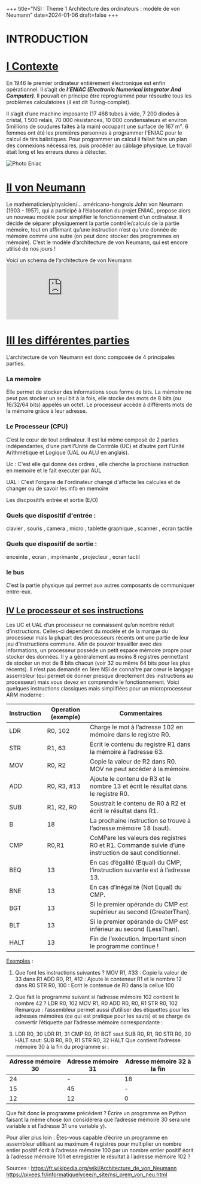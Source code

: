 +++
title="NSI : Theme 1 Architecture des ordinateurs : modèle de von Neumann"
date=2024-01-06
draft=false
+++

<h1>INTRODUCTION</h1>

# <u>I Contexte</u><br>
En 1946 le premier ordinateur entièrement électronique est enfin opérationnel. Il s’agit de ***l’ENIAC
(Electronic Numerical Integrator And Computer)***. Il pouvait en principe être reprogrammé pour
résoudre tous les problèmes calculatoires (il est dit Turing-complet).

Il s’agit d’une machine imposante (17 468 tubes à vide, 7 200 diodes à cristal, 1 500 relais, 70 000 résistances, 10 000 condensateurs et environ 5millions de soudures faites à la main) occupant une surface de 167 m².
6 femmes ont été les premières personnes à programmer l’ENIAC pour le calcul de tirs balistiques.
Pour programmer un calcul il fallait faire un plan des connexions nécessaires, puis procéder au câblage physique. Le travail était long et les erreurs dures à détecter.

![Photo Eniac](https://external-content.duckduckgo.com/iu/?u=http%3A%2F%2Fpbs.twimg.com%2Fmedia%2FDV6fBIEVwAMw7Md.jpg&f=1&nofb=1&ipt=3007cdc3cd390aa514ed693198468d14ca2303346465008af72aa526e6ef535b&ipo=images)

# <u>II von Neumann</u><br>
Le mathématicien/physicien/… américano-hongrois John von Neumann (1903 - 1957), qui a participé à l’élaboration du projet ENIAC, propose alors un nouveau modèle pour simplifier le
fonctionnement d’un ordinateur. Il décide de séparer physiquement la partie contrôle/calculs de la
partie mémoire, tout en affirmant qu’une instruction n’est qu’une donnée de mémoire comme une
autre (on peut donc stocker des programmes en mémoire).
C’est le modèle d’architecture de von Neumann, qui est encore utilisé de nos jours !

Voici un schéma de l’architecture de von Neumann
![ schéma de l’architecture de von Neumann](https://commons.wikimedia.org/w/index.php?search=architecture+de+von+Neumann&title=Special%3AMediaSearch&go=Go&type=image)


# <u>III les différentes parties</u><br>

L’architecture de von Neumann est donc composée de 4 principales parties.

### La memoire 

Elle permet de stocker des informations sous forme de bits. La mémoire ne peut pas
stocker un seul bit à la fois, elle stocke des mots de 8 bits (ou 16/32/64 bits) appelés un
octet. Le processeur accède à différents mots de la mémoire grâce à leur adresse.

### Le Processeur (CPU)

C’est le cœur de tout ordinateur. Il est lui même composé de 2 parties indépendantes,
d’une part l’Unité de Contrôle (UC) et d’autre part l’Unité Arithmétique et Logique
(UAL ou ALU en anglais).

Uc : C'est elle qui donne des ordres , elle cherche la prochiane instruction en memoire et le fait executer par AUL

UAL : C'est l'organe de l'ordinateur changé d'affecte les calcules et de changer ou de savoir les info en memoire 

Les discpositifs entrée et sortie  (E/O)

### Quels que dispositif d'entrée : <br>
clavier , souris , camera , micro , tablette graphique , scanner , ecran tactile
### Quels que dispositif de sortie : <br>
enceinte , ecran , imprimante , projecteur , ecran tactil

### le bus 
C’est la partie physique qui permet aux autres composants de communiquer entre-eux.

## <u>IV Le processeur et ses instructions</u><br>

Les UC et UAL d’un processeur ne connaissent qu’un nombre réduit d’instructions. Celles-ci
dépendent du modèle et de la marque du processeur mais la plupart des processeurs récents ont une
partie de leur jeu d’instructions commune.
Afin de pouvoir travailler avec des informations, un processeur possède un petit espace mémoire
propre pour stocker des données. Il y a généralement au moins 8 registres permettant de stocker un mot
de 8 bits chacun (voir 32 ou même 64 bits pour les plus récents).
Il n’est pas demandé en 1ère NSI de connaître par cœur le langage assembleur (qui permet de donner
presque directement des instructions au processeur) mais vous devez en comprendre le
fonctionnement.
Voici quelques instructions classiques mais simplifiées pour un microprocesseur ARM moderne :

<title>Instructions ARM</title>
</head>
<body>
    <table>
        <thead>
            <tr>
                <th>Instruction   </th>
                <th>Operation (exemple)</th>
                <th>Commentaires</th>
            </tr>
        </thead>
        <tbody>
            <tr>
                <td>LDR</td>
                <td>R0, 102</td>
                <td>Charge le mot à l’adresse 102 en mémoire dans le registre R0.</td>
            </tr>
            <tr>
                <td>STR</td>
                <td>R1, 63</td>
                <td>Écrit le contenu du registre R1 dans la mémoire à l’adresse 63.</td>
            </tr>
            <tr>
                <td>MOV</td>
                <td>R0, R2</td>
                <td>Copie la valeur de R2 dans R0. MOV ne peut accéder à la mémoire.</td>
            </tr>
            <tr>
                <td>ADD</td>
                <td>R0, R3, #13</td>
                <td>Ajoute le contenu de R3 et le nombre 13 et écrit le résultat dans le registre R0.</td>
            </tr>
            <tr>
                <td>SUB</td>
                <td>R1, R2, R0</td>
                <td>Soustrait le contenu de R0 à R2 et écrit le résultat dans R1.</td>
            </tr>
            <tr>
                <td>B</td>
                <td>18</td>
                <td>La prochaine instruction se trouve à l’adresse mémoire 18 (saut).</td>
            </tr>
            <tr>
                <td>CMP</td>
                <td>R0,R1</td>
                <td>CoMPare les valeurs des registres R0 et R1. Commande suivie d’une instruction de saut conditionnel.</td>
            </tr>
            <tr>
                <td>BEQ</td>
                <td>13</td>
                <td>En cas d’égalité (Equal) du CMP, l’instruction suivante est à l’adresse 13.</td>
            </tr>
            <tr>
                <td>BNE</td>
                <td>13</td>
                <td>En cas d’inégalité (Not Equal) du CMP.</td>
            </tr>
            <tr>
                <td>BGT</td>
                <td>13</td>
                <td>Si le premier opérande du CMP est supérieur au second (GreaterThan).</td>
            </tr>
            <tr>
                <td>BLT</td>
                <td>13</td>
                <td>Si le premier opérande du CMP est inférieur au second (LessThan).</td>
            </tr>
            <tr>
                <td>HALT</td>
                <td>13</td>
                <td>Fin de l’exécution. Important sinon le programme continue !</td>
            </tr>
        </tbody>
    </table>


<u>Exemples</u> : 

1) Que font les instructions suivantes ?
MOV R1, #33 : Copie la valeur de 33 dans R1
ADD R0, R1, #12 : Ajoute le conteneur R1 et le nombre 12 dans R0
STR R0, 100 : Ecrit le contenue de R0 dans la cellue 100

2) Que fait le programme suivant si l’adresse mémoire 102 contient le nombre 42 ?
LDR R0, 102
MOV R1, R0
ADD R0, R0, R1
STR R0, 102
Remarque : l’assembleur permet aussi d’utiliser des étiquettes pour les adresses mémoires (ce qui est
pratique pour les sauts) et se charge de convertir l’étiquette par l’adresse mémoire correspondante :
3) LDR R0, 30
LDR R1, 31
CMP R0, R1
BGT saut
SUB R0, R1, R0
STR R0, 30
HALT
saut:
SUB R0, R0, R1
STR R0, 32
HALT
Que contient l’adresse mémoire 30 à la fin du programme si :
<table>
        <thead>
            <tr>
                <th>Adresse mémoire 30</th>
                <th>Adresse mémoire 31</th>
                <th>Adresse mémoire 32 à la fin</th>
            </tr>
        </thead>
        <tbody>
            <tr>
                <td>24</td>
                <td>-</td>
                <td>18</td>
            </tr>
            <tr>
                <td>15</td>
                <td>45</td>
                <td>-</td>
            </tr>
            <tr>
                <td>12</td>
                <td>12</td>
                <td>0</td>
            </tr>
        </tbody>
    </table>

Que fait donc le programme précédent ? Écrire un programme en Python faisant la même chose (on
considérera que l’adresse mémoire 30 sera une variable x et l’adresse 31 une variable y).


Pour aller plus loin :
Êtes-vous capable d’écrire un programme en assembleur utilisant au maximum 4 registres pour
multiplier un nombre entier positif écrit à l’adresse mémoire 100 par un nombre entier positif écrit à
l’adresse mémoire 101 et enregistrer le résultat à l’adresse mémoire 102 ?


Sources : https://fr.wikipedia.org/wiki/Architecture_de_von_Neumann
https://pixees.fr/informatiquelycee/n_site/nsi_prem_von_neu.html